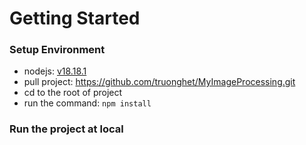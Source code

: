 # Getting Started
### Setup Environment
- nodejs: [v18.18.1](https://nodejs.org/en/blog/release/v18.18.1)
- pull project: https://github.com/truonghet/MyImageProcessing.git
- cd to the root of project
- run the command: `npm install`
### Run the project at local
